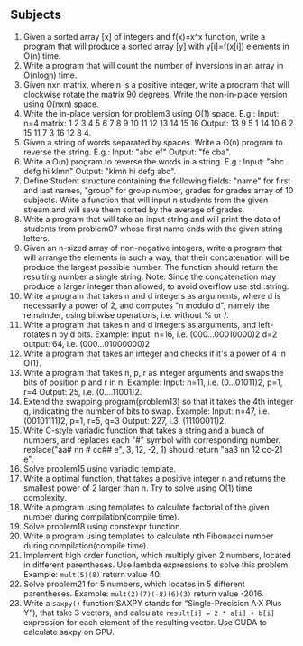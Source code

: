 ## Subjects

1. Given a sorted array [x] of integers and f(x)=x^x function, write a program that will produce a sorted array [y] with y[i]=f(x[i]) elements in O(n) time.
2. Write a program that will count the number of inversions in an array in O(nlogn) time.
3. Given nxn matrix, where n is a positive integer, write a program that will clockwise rotate the matrix 90 degrees. Write the non-in-place version using O(nxn) space.
4. Write the in-place version for problem3 using O(1) space. E.g.: Input: n=4 matrix: 1 2 3 4 5 6 7 8 9 10 11 12 13 14 15 16 Output: 13 9 5 1 14 10 6 2 15 11 7 3 16 12 8 4.
5. Given a string of words separated by spaces. Write a O(n) program to reverse the string. E.g.: Input: "abc ef" Output: "fe cba".
6. Write a O(n) program to reverse the words in a string. E.g.: Input: "abc defg hi klmn" Output: "klmn hi defg abc".
7. Define Student structure containing the following fields: "name" for first and last names, "group" for group number, grades for grades array of 10 subjects. Write a function that will input n students from the given stream and will save them sorted by the average of grades.
8. Write a program that will take an input string and will print the data of students from problem07 whose first name ends with the given string letters.
9. Given an n-sized array of non-negative integers, write a program that will arrange the elements in such a way, that their concatenation will be produce the largest possible number. The function should return the resulting number a single string. Note: Since the concatenation may produce a larger integer than allowed, to avoid overflow use std::string.
10. Write a program that takes n and d integers as arguments, where d is necessarily a power of 2, and computes "n modulo d", namely the remainder, using bitwise operations, i.e. without % or /.
11. Write a program that takes n and d integers as arguments, and left-rotates n by d bits. Example: input: n=16, i.e. (000...00010000)2 d=2 output: 64, i.e. (000...01000000)2.
12. Write a program that takes an integer and checks if it's a power of 4 in O(1).
13. Write a program that takes n, p, r as integer arguments and swaps the bits of position p and r in n. Example: Input: n=11, i.e. (0...01011)2, p=1, r=4 Output: 25, i.e. (0....11001)2.
14. Extend the swapping program(problem13) so that it takes the 4th integer q, indicating the number of bits to swap. Example: Input: n=47, i.e. (00101111)2, p=1, r=5, q=3 Output: 227, i.3. (11100011)2.
15. Write C-style variadic function that takes a string and a bunch of numbers, and replaces each "#" symbol with corresponding number. replace("aa# nn # cc## e", 3, 12, -2, 1) should return "aa3 nn 12 cc-21 e".
16. Solve problem15 using variadic template.
17. Write a optimal function, that takes a positive integer n and returns the smallest power of 2 larger than n. Try to solve using O(1) time complexity.
18. Write a program using templates to calculate factorial of the given number during compilation(compile time).
19. Solve problem18 using constexpr function.
20. Write a program using templates to calculate nth Fibonacci number during compilation(compile time).
21. Implement high order function, which multiply given 2 numbers, located in different parentheses. Use lambda expressions to solve this problem. Example: <code>mult(5)(8)</code> return value 40.
22. Solve problem21 for 5 numbers, which locates in 5 different parentheses. Example: <code>mult(2)(7)(-8)(6)(3)</code> return value -2016.
23.  Write a <code>saxpy()</code> function(SAXPY stands for “Single-Precision A·X Plus Y”), that take 3 vectors, and calculate <code>result[i] = 2 * a[i] + b[i]</code> expression for each element of the resulting vector. Use CUDA to calculate saxpy on GPU.
